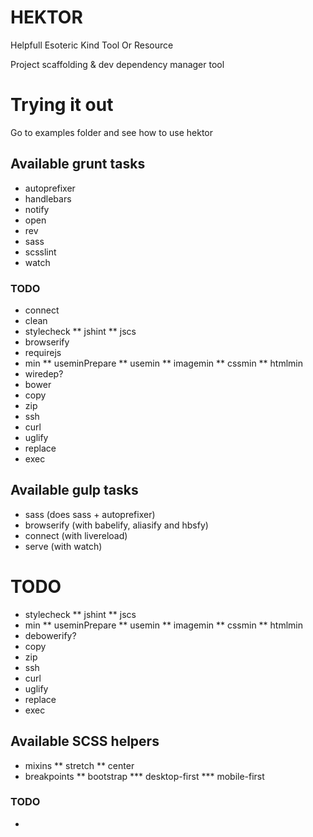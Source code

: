 # HEKTOR

Helpfull Esoteric Kind Tool Or Resource

Project scaffolding &amp; dev dependency manager tool

# Trying it out

Go to examples folder and see how to use hektor

## Available grunt tasks

* autoprefixer
* handlebars
* notify
* open
* rev
* sass
* scsslint
* watch

### TODO

* connect
* clean
* stylecheck
** jshint
** jscs
* browserify
* requirejs
* min
** useminPrepare
** usemin
** imagemin
** cssmin
** htmlmin
* wiredep?
* bower
* copy
* zip
* ssh
* curl
* uglify
* replace
* exec

## Available gulp tasks

* sass (does sass + autoprefixer)
* browserify (with babelify, aliasify and hbsfy)
* connect (with livereload)
* serve (with watch)

# TODO

* stylecheck
** jshint
** jscs
* min
** useminPrepare
** usemin
** imagemin
** cssmin
** htmlmin
* debowerify?
* copy
* zip
* ssh
* curl
* uglify
* replace
* exec

## Available SCSS helpers

* mixins
** stretch
** center
* breakpoints
** bootstrap
*** desktop-first
*** mobile-first

### TODO

*
